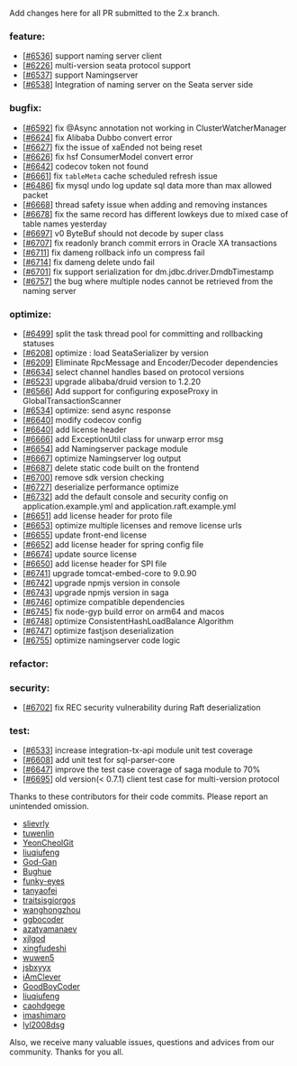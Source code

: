 Add changes here for all PR submitted to the 2.x branch.

<!-- Please add the `changes` to the following location(feature/bugfix/optimize/test) based on the type of PR -->

### feature:
- [[#6536](https://github.com/apache/incubator-seata/pull/6536)] support naming server client
- [[#6226](https://github.com/apache/incubator-seata/pull/6226)] multi-version seata protocol support
- [[#6537](https://github.com/apache/incubator-seata/pull/6537)] support Namingserver
- [[#6538](https://github.com/apache/incubator-seata/pull/6538)] Integration of naming server on the Seata server side

### bugfix:
- [[#6592](https://github.com/apache/incubator-seata/pull/6592)] fix @Async annotation not working in ClusterWatcherManager
- [[#6624](https://github.com/apache/incubator-seata/pull/6624)] fix Alibaba Dubbo convert error
- [[#6627](https://github.com/apache/incubator-seata/pull/6627)] fix the issue of xaEnded not being reset
- [[#6626](https://github.com/apache/incubator-seata/pull/6626)] fix hsf ConsumerModel convert error
- [[#6642](https://github.com/apache/incubator-seata/pull/6642)] codecov token not found
- [[#6661](https://github.com/apache/incubator-seata/pull/6661)] fix `tableMeta` cache scheduled refresh issue
- [[#6486](https://github.com/apache/incubator-seata/pull/6486)] fix mysql undo log update sql data more than max allowed packet
- [[#6668](https://github.com/apache/incubator-seata/pull/6668)] thread safety issue when adding and removing instances
- [[#6678](https://github.com/apache/incubator-seata/pull/6678)] fix the same record has different lowkeys due to mixed case of table names yesterday
- [[#6697](https://github.com/apache/incubator-seata/pull/6697)] v0 ByteBuf should not decode by super class
- [[#6707](https://github.com/apache/incubator-seata/pull/6707)] fix readonly branch commit errors in Oracle XA transactions
- [[#6711](https://github.com/apache/incubator-seata/pull/6711)] fix dameng rollback info un compress fail
- [[#6714](https://github.com/apache/incubator-seata/pull/6714)] fix dameng delete undo fail
- [[#6701](https://github.com/apache/incubator-seata/pull/6728)] fix support serialization for dm.jdbc.driver.DmdbTimestamp
- [[#6757](https://github.com/apache/incubator-seata/pull/6757)] the bug where multiple nodes cannot be retrieved from the naming server


### optimize:
- [[#6499](https://github.com/apache/incubator-seata/pull/6499)] split the task thread pool for committing and rollbacking statuses
- [[#6208](https://github.com/apache/incubator-seata/pull/6208)] optimize : load SeataSerializer by version
- [[#6209](https://github.com/apache/incubator-seata/pull/6209)] Eliminate RpcMessage and Encoder/Decoder dependencies
- [[#6634](https://github.com/apache/incubator-seata/pull/6634)] select channel handles based on protocol versions
- [[#6523](https://github.com/apache/incubator-seata/pull/6523)] upgrade alibaba/druid version to 1.2.20
- [[#6566](https://github.com/apache/incubator-seata/pull/6566)] Add support for configuring exposeProxy in GlobalTransactionScanner
- [[#6534](https://github.com/apache/incubator-seata/pull/6534)] optimize: send async response
- [[#6640](https://github.com/apache/incubator-seata/pull/6640)] modify codecov config
- [[#6640](https://github.com/apache/incubator-seata/pull/6648)] add license header
- [[#6666](https://github.com/apache/incubator-seata/pull/6666)] add ExceptionUtil class for unwarp error msg
- [[#6654](https://github.com/apache/incubator-seata/pull/6654)] add Namingserver package module
- [[#6667](https://github.com/apache/incubator-seata/pull/6667)] optimize Namingserver log output
- [[#6687](https://github.com/apache/incubator-seata/pull/6687)] delete static code built on the frontend
- [[#6700](https://github.com/apache/incubator-seata/pull/6700)] remove sdk version checking
- [[#6727](https://github.com/apache/incubator-seata/pull/6727)] deserialize performance optimize
- [[#6732](https://github.com/apache/incubator-seata/pull/6732)] add the default console and security config on application.example.yml and application.raft.example.yml
- [[#6651](https://github.com/apache/incubator-seata/pull/6651)] add license header for proto file
- [[#6653](https://github.com/apache/incubator-seata/pull/6653)] optimize multiple licenses and remove license urls
- [[#6655](https://github.com/apache/incubator-seata/pull/6655)] update front-end license
- [[#6652](https://github.com/apache/incubator-seata/pull/6673)] add license header for spring config file
- [[#6674](https://github.com/apache/incubator-seata/pull/6674)] update source license
- [[#6650](https://github.com/apache/incubator-seata/pull/6650)] add license header for SPI file
- [[#6741](https://github.com/apache/incubator-seata/pull/6741)] upgrade tomcat-embed-core to 9.0.90
- [[#6742](https://github.com/apache/incubator-seata/pull/6742)] upgrade npmjs version in console
- [[#6743](https://github.com/apache/incubator-seata/pull/6743)] upgrade npmjs version in saga
- [[#6746](https://github.com/apache/incubator-seata/pull/6746)] optimize compatible dependencies
- [[#6745](https://github.com/apache/incubator-seata/pull/6745)] fix node-gyp build error on arm64 and macos
- [[#6748](https://github.com/apache/incubator-seata/pull/6748)] optimize ConsistentHashLoadBalance Algorithm
- [[#6747](https://github.com/apache/incubator-seata/pull/6747)] optimize fastjson deserialization
- [[#6755](https://github.com/apache/incubator-seata/pull/6755)] optimize namingserver code logic


### refactor:

### security:
- [[#6702](https://github.com/apache/incubator-seata/pull/6702)]  fix REC security vulnerability during Raft deserialization

### test:
- [[#6533](https://github.com/apache/incubator-seata/pull/6533)] increase integration-tx-api module unit test coverage
- [[#6608](https://github.com/apache/incubator-seata/pull/6608)] add unit test for sql-parser-core
- [[#6647](https://github.com/apache/incubator-seata/pull/6647)] improve the test case coverage of saga module to 70%
- [[#6695](https://github.com/apache/incubator-seata/pull/6695)] old version(< 0.7.1) client test case for multi-version protocol

Thanks to these contributors for their code commits. Please report an unintended omission.

<!-- Please make sure your Github ID is in the list below -->
- [slievrly](https://github.com/slievrly)
- [tuwenlin](https://github.com/tuwenlin)
- [YeonCheolGit](https://github.com/YeonCheolGit)
- [liuqiufeng](https://github.com/liuqiufeng)
- [God-Gan](https://github.com/God-Gan)
- [Bughue](https://github.com/Bughue)
- [funky-eyes](https://github.com/funky-eyes)
- [tanyaofei](https://github.com/tanyaofei)
- [traitsisgiorgos](https://github.com/traitsisgiorgos)
- [wanghongzhou](https://github.com/wanghongzhou)
- [ggbocoder](https://github.com/ggbocoder)
- [azatyamanaev](https://github.com/azatyamanaev)
- [xjlgod](https://github.com/xjlgod)
- [xingfudeshi](https://github.com/xingfudeshi)
- [wuwen5](https://github.com/wuwen5)
- [jsbxyyx](https://github.com/jsbxyyx)
- [iAmClever](https://github.com/iAmClever)
- [GoodBoyCoder](https://github.com/GoodBoyCoder)
- [liuqiufeng](https://github.com/liuqiufeng)
- [caohdgege](https://github.com/caohdgege)
- [imashimaro](https://github.com/hmj776521114)
- [lyl2008dsg](https://github.com/lyl2008dsg)


Also, we receive many valuable issues, questions and advices from our community. Thanks for you all.
